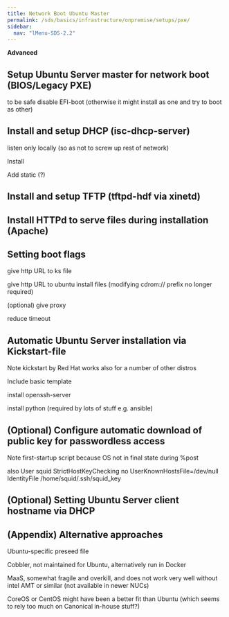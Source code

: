 ```yaml
---
title: Network Boot Ubuntu Master
permalink: /sds/basics/infrastructure/onpremise/setups/pxe/
sidebar:
  nav: "lMenu-SDS-2.2"
---
```


**Advanced**

## Setup Ubuntu Server master for network boot (BIOS/Legacy PXE)

to be safe disable EFI-boot (otherwise it might install as one and try to boot as other)

## Install and setup DHCP (isc-dhcp-server)

listen only locally (so as not to screw up rest of network)

Install

Add static (?) 

## Install and setup TFTP (tftpd-hdf via xinetd)

## Install HTTPd to serve files during installation (Apache)

## Setting boot flags

give http URL to ks file

give http URL to ubuntu install files (modifying cdrom:// prefix no longer required)

(optional) give proxy

reduce timeout

## Automatic Ubuntu Server installation via Kickstart-file

Note kickstart by Red Hat works also for a number of other distros

Include basic template

install openssh-server

install python (required by lots of stuff e.g. ansible)

## (Optional) Configure automatic download of public key for passwordless access

Note first-startup script because OS not in final state during %post

also 
       User squid
       StrictHostKeyChecking no
       UserKnownHostsFile=/dev/null
       IdentityFile /home/squid/.ssh/squid_key

## (Optional) Setting Ubuntu Server client hostname via DHCP

## (Appendix) Alternative approaches

Ubuntu-specific preseed file

Cobbler, not maintained for Ubuntu, alternatively run in Docker

MaaS, somewhat fragile and overkill, and does not work very well without intel AMT or similar (not available in newer NUCs)

CoreOS or CentOS might have been a better fit than Ubuntu (which seems to rely too much on Canonical in-house stuff?)
